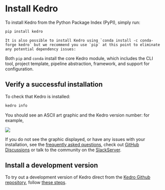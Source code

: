 # Install Kedro

To install Kedro from the Python Package Index (PyPI), simply run:

```bash
pip install kedro
```

```{note}
It is also possible to install Kedro using `conda install -c conda-forge kedro` but we recommend you use `pip` at this point to eliminate any potential dependency issues:
```

Both `pip` and `conda` install the core Kedro module, which includes the CLI tool, project template, pipeline abstraction, framework, and support for configuration.

## Verify a successful installation

To check that Kedro is installed:

```bash
kedro info
```

You should see an ASCII art graphic and the Kedro version number: for example,

![](../meta/images/kedro_graphic.png)

If you do not see the graphic displayed, or have any issues with your installation, see the [frequently asked questions](../faq/faq.md), check out [GitHub Discussions](https://github.com/kedro-org/kedro/discussions) or talk to the community on the [SlackServer](https://kedro-org.slack.com/archives/C03QT86H8DT).

## Install a development version

To try out a development version of Kedro direct from the [Kedro Github repository](https://github.com/kedro-org/kedro), follow [these steps](../faq/faq.md#how-can-i-use-a-development-version-of-kedro).
